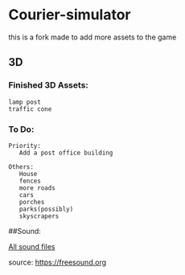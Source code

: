 # Courier-simulator
this is a fork made to add more assets to the game
## 3D
### Finished 3D Assets:
    lamp post
    traffic cone

### To Do:
    Priority:
       Add a post office building
       
    Others:
       House
       fences
       more roads
       cars
       porches
       parks(possibly)
       skyscrapers


##Sound:

[All sound files](sound_sugestion_links.md)

source:
https://freesound.org

